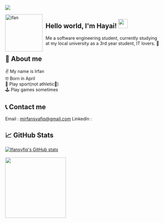 ![](https://img.shields.io/badge/Gmail-D14836?style=for-the-badge&logo=gmail&logoColor=white) 

<img width="120" height="120" align="left" style="float: left; margin: 0 10px 0 0;" alt="ifan" src="https://github.com/Ifansyfiq.png">

## Hello world, I'm Hayai! <img src="https://raw.githubusercontent.com/MartinHeinz/MartinHeinz/master/wave.gif" width="30px" height="30px">
Me a software engineering student, currently studying at my local university as a 3rd year student, IT lovers. 🥰 
## 👾 About me
✌️ My name is Irfan<br>
🤓 Born in April<br>
🏸 Play sport(not athletic🥲)<br>
🕹️ Play games sometimes<br>

## 📞 Contact me
Email : mirfansyafiq@gmail.com
Linkedln : 
## &#x1f4c8; GitHub Stats 
[![Ifansyfiq's GitHub stats](https://github-readme-stats.vercel.app/api?username=Ifansyfiq&theme=radical&include_all_commits=true&show_icons=true)](https://github.com/Ifansyfiq)
<br><br>
<img src="https://github-readme-stats.vercel.app/api/top-langs/?username=Ifansyfiq&theme=radical&langs_count=10&hide=html,css,makefile,shell,Dockerfile&layout=compact&custom_title=hayai's%20Top%20Languages" height=195px/>
